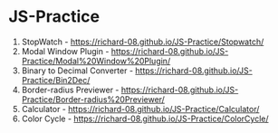 # JS-Practice

1) StopWatch - https://richard-08.github.io/JS-Practice/Stopwatch/
2) Modal Window Plugin - https://richard-08.github.io/JS-Practice/Modal%20Window%20Plugin/
3) Binary to Decimal Converter - https://richard-08.github.io/JS-Practice/Bin2Dec/
4) Border-radius Previewer - https://richard-08.github.io/JS-Practice/Border-radius%20Previewer/
5) Calculator - https://richard-08.github.io/JS-Practice/Calculator/
6) Color Cycle - https://richard-08.github.io/JS-Practice/ColorCycle/

